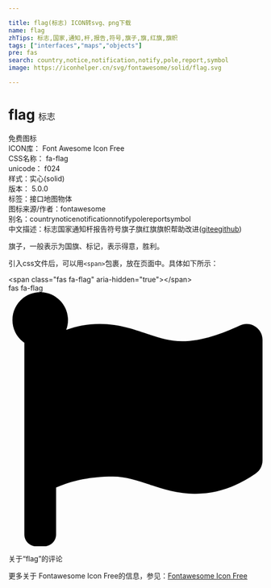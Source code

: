 ```yaml
---

title: flag(标志) ICON转svg、png下载
name: flag
zhTips: 标志,国家,通知,杆,报告,符号,旗子,旗,红旗,旗帜
tags: ["interfaces","maps","objects"]
pre: fas
search: country,notice,notification,notify,pole,report,symbol
image: https://iconhelper.cn/svg/fontawesome/solid/flag.svg

---
```


# flag  <small style="font-size: 60%;font-weight: 100">标志</small>


<div class="detail-page">
<p>
<span><span class="badge-success badge">免费图标</span> </span>
<br/>
<span>
ICON库：
<span class="badge-secondary badge">Font Awesome Icon Free</span> 
</span>
<br/>
<span>
CSS名称：
<span class="badge-secondary badge">fa-flag</span> 
</span>
<br/>
<span>
unicode：
<span class="badge-secondary badge">f024</span> 
<copy-btn content='f024' btn-title=""></copy-btn>
<copy-btn :content='String.fromCodePoint(parseInt("f024", 16))' btn-title="复制U"></copy-btn>
</span><br/><span>样式：<span class="badge-light badge">实心(solid)</span></span>
<br/>
<span>
版本：
<span class="badge-secondary badge">5.0.0</span> 
</span><br/><span>标签：<span class="badge-light badge"><router-link to="/tags/interfaces.html">接口</router-link></span><span class="badge-light badge"><router-link to="/tags/maps.html">地图</router-link></span><span class="badge-light badge"><router-link to="/tags/objects.html">物体</router-link></span></span>
<br/>
<span>图标来源/作者：<span class="badge-light badge">fontawesome</span></span> 
<br/>
<span>别名：<span class="badge-light badge">country</span><span class="badge-light badge">notice</span><span class="badge-light badge">notification</span><span class="badge-light badge">notify</span><span class="badge-light badge">pole</span><span class="badge-light badge">report</span><span class="badge-light badge">symbol</span></span><br/><span class="zh-detail">中文描述：<span class="badge-primary badge">标志</span><span class="badge-primary badge">国家</span><span class="badge-primary badge">通知</span><span class="badge-primary badge">杆</span><span class="badge-primary badge">报告</span><span class="badge-primary badge">符号</span><span class="badge-primary badge">旗子</span><span class="badge-primary badge">旗</span><span class="badge-primary badge">红旗</span><span class="badge-primary badge">旗帜</span><span class="help-link"><span>帮助改进</span>(<a href="https://gitee.com/liuwave/icon-helper/edit/master/json/fontawesome/solid/flag.json" target="_blank" rel="noopener noreferrer">gitee</a><a href="https://github.com/liuwave/icon-helper/edit/master/json/fontawesome/solid/flag.json" target="_blank" rel="noopener noreferrer">github</a></span>)</span><br/>
</p>
</div><div class="description description alert alert-light">旗子，一般表示为国旗、标记，表示得意，胜利。</div>
<div class="alert alert-dark">
  <i class="fas fa-flag fa-xs"></i>
  <i class="fas fa-flag fa-sm"></i>
  <i class="fas fa-flag fa-lg"></i>
  <i class="fas fa-flag fa-2x"></i>
  <i class="fas fa-flag fa-3x"></i>
  <i class="fas fa-flag fa-5x"></i>
  <i class="fas fa-flag fa-7x"></i>
</div>
<div>
  <p>引入css文件后，可以用<code>&lt;span&gt;</code>包裹，放在页面中。具体如下所示：    
  </p>
  <div class="alert alert-primary" style="font-size: 14px">
    &lt;span class="fas fa-flag" aria-hidden="true"&gt;&lt;/span&gt;
    <copy-btn content='<span class="fas fa-flag" aria-hidden="true"></span>'></copy-btn>
  </div>
  <div class="alert alert-secondary">
    <i class="fas fa-flag"
    style="font-size: 24px"
    aria-hidden="true"></i> fas fa-flag
    <copy-btn content="fas fa-flag" btn-title="复制图标名称"></copy-btn>
  </div>
</div>
<div id="svg" class="svg-wrap">
<svg xmlns="http://www.w3.org/2000/svg" viewBox="0 0 512 512"><path d="M349.565 98.783C295.978 98.783 251.721 64 184.348 64c-24.955 0-47.309 4.384-68.045 12.013a55.947 55.947 0 0 0 3.586-23.562C118.117 24.015 94.806 1.206 66.338.048 34.345-1.254 8 24.296 8 56c0 19.026 9.497 35.825 24 45.945V488c0 13.255 10.745 24 24 24h16c13.255 0 24-10.745 24-24v-94.4c28.311-12.064 63.582-22.122 114.435-22.122 53.588 0 97.844 34.783 165.217 34.783 48.169 0 86.667-16.294 122.505-40.858C506.84 359.452 512 349.571 512 339.045v-243.1c0-23.393-24.269-38.87-45.485-29.016-34.338 15.948-76.454 31.854-116.95 31.854z"/></svg>
</div>
<detail full-name='fa-flag'></detail>

<Vssue title="关于“flag”的评论" >关于“flag”的评论</Vssue>
    
<div><p>更多关于  Fontawesome Icon Free的信息，参见：<a target="_blank" href="https://iconhelper.cn/fontawesome.html">Fontawesome Icon Free</a>
</p></div>
